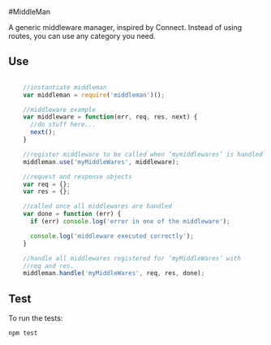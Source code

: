 #MiddleMan

A generic middleware manager, inspired by Connect. Instead of using routes, you can use any category you need.

## Use

```Javascript

    //instantiate middleman
    var middleman = require('middleman')();

    //middleware example
    var middleware = function(err, req, res, next) {
      //do stuff here...
      next();
    }

    //register middleware to be called when ‘mymiddlewares’ is handled
    middleman.use('myMiddleWares', middleware);

    //request and response objects
    var req = {};
    var res = {};

    //called once all middlewares are handled
    var done = function (err) {
      if (err) console.log('error in one of the middleware');

      console.log('middleware executed correctly');
    }

    //handle all middlewares registered for ‘myMiddleWares’ with
    //req and res.
    middleman.handle('myMiddleWares', req, res, done);
```


## Test

To run the tests:

    npm test

